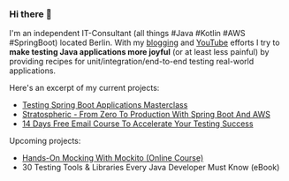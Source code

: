 ### Hi there 👋

I'm an independent IT-Consultant (all things #Java #Kotlin #AWS #SpringBoot) located Berlin. With my [blogging](https://rieckpil.de) and [YouTube](https://www.youtube.com/c/rieckpil) efforts I try to **make testing Java applications more joyful** (or at least less painful) by providing recipes for unit/integration/end-to-end testing real-world applications.

Here's an excerpt of my current projects:

- [Testing Spring Boot Applications Masterclass](https://rieckpil.de/testing-spring-boot-applications-masterclass/)
- [Stratospheric - From Zero To Production With Spring Boot And AWS](https://stratospheric.dev)
- [14 Days Free Email Course To Accelerate Your Testing Success](https://rieckpil.de/getting-started-with-testing-java-applications-email-course/)

Upcoming projects:

- [Hands-On Mocking With Mockito (Online Course)](https://rieckpil.de/hands-on-mocking-with-mockito-online-course/)
- 30 Testing Tools & Libraries Every Java Developer Must Know (eBook)

<!--
**rieckpil/rieckpil** is a ✨ _special_ ✨ repository because its `README.md` (this file) appears on your GitHub profile.

Here are some ideas to get you started:

- 🔭 I’m currently working on ...
- 🌱 I’m currently learning ...
- 👯 I’m looking to collaborate on ...
- 🤔 I’m looking for help with ...
- 💬 Ask me about ...
- 📫 How to reach me: ...
- 😄 Pronouns: ...
- ⚡ Fun fact: ...
-->
